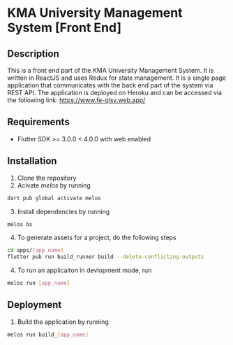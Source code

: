 # KMA University Management System [Front End]

## Description
This is a front end part of the KMA University Management System. It is written in ReactJS and uses Redux for state management. It is a single page application that communicates with the back end part of the system via REST API. The application is deployed on Heroku and can be accessed via the following link: https://www.fe-qlsv.web.app/

## Requirements
- Flutter SDK >= 3.0.0 < 4.0.0 with web enabled

## Installation
1. Clone the repository
2. Acivate *melos* by running
```bash
dart pub global activate melos
```
3. Install dependencies by running
```bash
melos bs
```

4. To generate assets for a project, do the following steps
```bash
cd apps/[app_name]
flutter pub run build_runner build --delete-conflicting-outputs
```

4. To run an applicaiton in devlopment mode, run
```bash
melos run [app_name]
```

## Deployment
1. Build the application by running
```bash
melos run build_[app_name]
```
